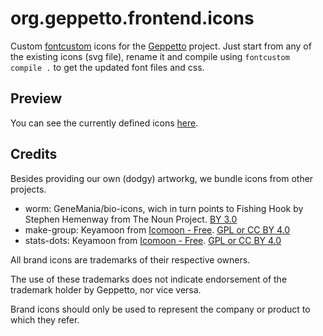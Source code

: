 # org.geppetto.frontend.icons

Custom [fontcustom](https://github.com/FontCustom/fontcustom) icons for the
[Geppetto](https://github.com/openworm/org.geppetto) project. Just start from any of the existing
icons (svg file), rename it and compile using `fontcustom compile .` to get the
updated font files and css.

## Preview

You can see the currently defined icons [here](http://rawgit.com/borismarin/org.geppetto.frontend.icons/master/gpt/gpt-icons-preview.html).


## Credits

Besides providing our own (dodgy) artworkg, we bundle icons from other projects. 

- worm: GeneMania/bio-icons, wich in turn points to Fishing Hook by Stephen
  Hemenway from The Noun Project. [BY 3.0](https://creativecommons.org/licenses/by/3.0/)
- make-group: Keyamoon from [Icomoon - Free](icomoon.io). [GPL or CC BY
  4.0](https://creativecommons.org/licenses/by/4.0/)
- stats-dots: Keyamoon from [Icomoon - Free](icomoon.io). [GPL or CC BY
  4.0](https://creativecommons.org/licenses/by/4.0/)

All brand icons are trademarks of their respective owners.

The use of these trademarks does not indicate endorsement of the trademark holder by Geppetto, nor vice versa.

Brand icons should only be used to represent the company or product to which they refer.
